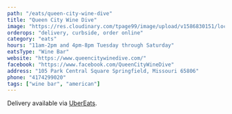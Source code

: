 ```yaml
---
path: "/eats/queen-city-wine-dive"
title: "Queen City Wine Dive"
image: "https://res.cloudinary.com/tpage99/image/upload/v1586830151/local417eats/local417eatslogo.png"
orderops: "delivery, curbside, order online"
category: "eats"
hours: "11am-2pm and 4pm-8pm Tuesday through Saturday"
eatsType: "Wine Bar"
website: "https://www.queencitywinedive.com/"
facebook: "https://www.facebook.com/QueenCityWineDive"
address: "105 Park Central Square Springfield, Missouri 65806"
phone: "4174299020"
tags: ["wine bar", "american"]
---
```


Delivery available via [UberEats](https://www.ubereats.com/springfield-mo/food-delivery/queen-city-wine-dive/8XUvr9dvTXSlc_ldGyBY_w).
